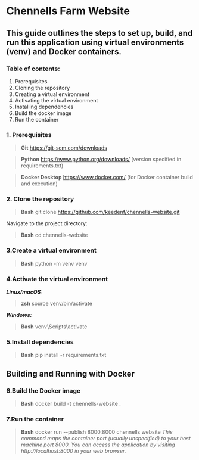 # Chennells Farm Website

## This guide outlines the steps to set up, build, and run this application using virtual environments (venv) and Docker containers.

### Table of contents:
1. Prerequisites
2. Cloning the repository
3. Creating a virtual environment
4. Activating the virtual environment
5. Installing dependencies
6. Build the docker image
7. Run the container

### 1. Prerequisites

> **Git**
> https://git-scm.com/downloads

> **Python**
> https://www.python.org/downloads/ (version specified in requirements.txt)

> **Docker Desktop**
> https://www.docker.com/ (for Docker container build and execution)

### 2. Clone the repository

> **Bash**
> git clone https://github.com/keedenf/chennells-website.git

Navigate to the project directory:
> **Bash**
> cd chennells-website

### 3.Create a virtual environment

> **Bash**
> python -m venv venv

### 4.Activate the virtual environment

_**Linux/macOS:**_
> **zsh**
> source venv/bin/activate

_**Windows:**_
> **Bash**
> venv\Scripts\activate

### 5.Install dependencies

> **Bash**
> pip install -r requirements.txt

## Building and Running with Docker

### 6.Build the Docker image

> **Bash**
> docker build -t chennells-website .

### 7.Run the container

> **Bash**
> docker run --publish 8000:8000 chennells website
_This command maps the container port (usually unspecified) to your host machine port 8000. You can access the application by visiting http://localhost:8000 in your web browser._
